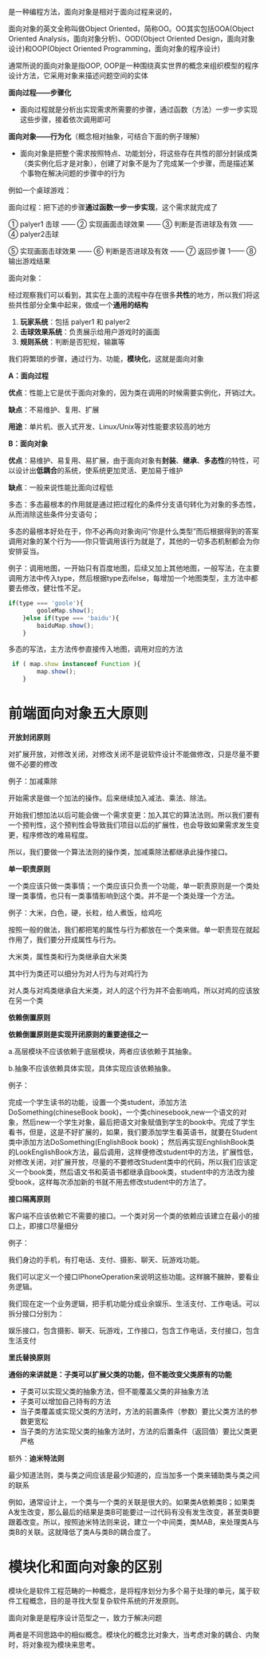 是一种编程方法，面向对象是相对于面向过程来说的，

面向对象的英文全称叫做Object Oriented，简称OO。OO其实包括OOA(Object Oriented Analysis，面向对象分析)、OOD(Object Oriented Design，面向对象设计)和OOP(Object Oriented Programming，面向对象的程序设计)

通常所说的面向对象是指OOP, OOP是一种围绕真实世界的概念来组织模型的程序设计方法，它采用对象来描述问题空间的实体

**面向过程——步骤化**

- 面向过程就是分析出实现需求所需要的步骤，通过函数（方法）一步一步实现这些步骤，接着依次调用即可

**面向对象——行为化**（概念相对抽象，可结合下面的例子理解）

- 面向对象是把整个需求按照特点、功能划分，将这些存在共性的部分封装成类（类实例化后才是对象），创建了对象不是为了完成某一个步骤，而是描述某个事物在解决问题的步骤中的行为

例如一个桌球游戏：

面向过程：把下述的步骤**通过函数一步一步实现**，这个需求就完成了

① palyer1 击球 —— ② 实现画面击球效果 —— ③ 判断是否进球及有效 —— ④ palyer2击球

⑤ 实现画面击球效果 —— ⑥ 判断是否进球及有效 —— ⑦ 返回步骤 1—— ⑧ 输出游戏结果

面向对象：

经过观察我们可以看到，其实在上面的流程中存在很多**共性**的地方，所以我们将这些共性部分全集中起来，做成一个**通用的结构**

1. **玩家系统**：包括 palyer1 和 palyer2
2. **击球效果系统**：负责展示给用户游戏时的画面
3. **规则系统**：判断是否犯规，输赢等

我们将繁琐的步骤，通过行为、功能，**模块化**，这就是面向对象

**A：面向过程**

**优点**：性能上它是优于面向对象的，因为类在调用的时候需要实例化，开销过大。

**缺点**：不易维护、复用、扩展

**用途**：单片机、嵌入式开发、Linux/Unix等对性能要求较高的地方

**B：面向对象**

**优点**：易维护、易复用、易扩展，由于面向对象有**封装**、**继承**、**多态性**的特性，可以设计出**低耦合**的系统，使系统更加灵活、更加易于维护

**缺点**：一般来说性能比面向过程低



多态：多态最根本的作用就是通过把过程化的条件分支语句转化为对象的多态性，从而消除这些条件分支语句；

多态的最根本好处在于，你不必再向对象询问“你是什么类型”而后根据得到的答案调用对象的某个行为——你只管调用该行为就是了，其他的一切多态机制都会为你安排妥当。

例子：调用地图，一开始只有百度地图，后续又加上其他地图，一般写法，在主要调用方法中传入type，然后根据type去ifelse，每增加一个地图类型，主方法中都要去修改，健壮性不足。

```js
if(type === 'goole'){
        gooleMap.show();
    }else if(type === 'baidu'){
        baiduMap.show();
    }
```

多态的写法，主方法传参直接传入地图，调用对应的方法

```js
 if ( map.show instanceof Function ){ 
        map.show(); 
    } 
```



# 前端面向对象五大原则

**开放封闭原则**

对扩展开放，对修改关闭，对修改关闭不是说软件设计不能做修改，只是尽量不要做不必要的修改

例子：加减乘除

开始需求是做一个加法的操作。后来继续加入减法、乘法、除法。

开始我们想加法以后可能会做一个需求变更：加入其它的算法法则。所以我们要有一个预判性，这个预判性会导致我们项目以后的扩展性，也会导致如果需求发生变更，程序修改的难易程度。

所以，我们要做一个算法法则的操作类，加减乘除法都继承此操作接口。

**单一职责原则**

一个类应该只做一类事情；一个类应该只负责一个功能，单一职责原则是一个类处理一类事情，也只有一类事情影响到这个类。并不是一个类处理一个方法。

例子：大米，白色，硬，长粒，给人煮饭，给鸡吃

按照一般的做法，我们都把笔的属性与行为都放在一个类来做。单一职责现在就起作用了，我们要分开成属性与行为。

大米类，属性类和行为类继承自大米类

其中行为类还可以细分为对人行为与对鸡行为

对人类与对鸡类继承自大米类，对人的这个行为并不会影响鸡，所以对鸡的应该放在另一个类

**依赖倒置原则**

**依赖倒置原则是实现开闭原则的重要途径之一**

a.高层模块不应该依赖于底层模块，两者应该依赖于其抽象。

b.抽象不应该依赖具体实现，具体实现应该依赖抽象。

例子：

完成一个学生读书的功能，设置一个类student，添加方法DoSomething(chineseBook book)，一个类chinesebook,new一个语文的对象，然后new一个学生对象，最后把语文对象赋值到学生的book中。完成了学生看书，但是，这是不好扩展的，如果，我们要添加学生看英语书，就要在Student类中添加方法DoSomething(EnglishBook book)； 然后再实现EnghlishBook类的LookEnglishBook方法，最后调用，这样便修改student中的方法，扩展性低，对修改关闭，对扩展开放，尽量的不要修改Student类中的代码，所以我们应该定义一个book类，然后语文书和英语书都继承自book类，student中的方法改为接受book，这样每次添加新的书就不用去修改student中的方法了。

**接口隔离原则**

客户端不应该依赖它不需要的接口。一个类对另一个类的依赖应该建立在最小的接口上，即接口尽量细分

例子：

我们身边的手机，有打电话、支付、摄影、聊天、玩游戏功能。

我们可以定义一个接口IPhoneOperation来说明这些功能。这样臃不臃肿，要看业务逻辑。

我们现在定一个业务逻辑，把手机功能分成业余娱乐、生活支付、工作电话。可以拆分接口分别为：

娱乐接口，包含摄影、聊天、玩游戏，工作接口，包含工作电话，支付接口，包含生活支付

**里氏替换原则**

**通俗的来讲就是：子类可以扩展父类的功能，但不能改变父类原有的功能**

- 子类可以实现父类的抽象方法，但不能覆盖父类的非抽象方法
- 子类可以增加自己持有的方法
- 当子类覆盖或实现父类的方法时，方法的前置条件（参数）要比父类方法的参数更宽松
- 当子类的方法实现父类的抽象方法时，方法的后置条件（返回值）要比父类更严格

额外：**迪米特法则**

最少知道法则，类与类之间应该是最少知道的，应当加多一个类来辅助类与类之间的联系

例如，通常设计上，一个类与一个类的关联是很大的。如果类A依赖类B；如果类A发生改变，那么最后的结果是类B可能要过一过代码有没有发生改变，甚至类B要跟着改变。所以，按照迪米特法则来说，建立一个中间类，类MAB，来处理类A与类B的关联。这就降低了类A与类B的耦合度了。

# 模块化和面向对象的区别

模块化是软件工程范畴的一种概念，是将程序划分为多个易于处理的单元，属于软件工程概念，目的是寻找大型复杂软件系统的开发原则。

面向对象是是程序设计范型之一，致力于解决问题

两者是不同思路中的相似概念。模块化的概念比对象大，当考虑对象的耦合、内聚时，将对象视为模块来思考。
